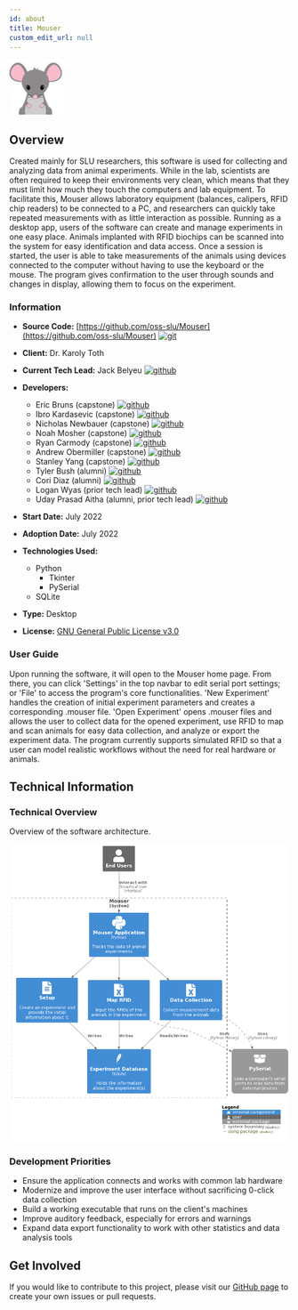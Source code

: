 ```yaml
---
id: about
title: Mouser
custom_edit_url: null
---
```


![Alt](100x100.png)

## Overview

Created mainly for SLU researchers, this software is used for collecting and analyzing data from animal experiments. While in the lab, scientists are often required to keep their environments very clean, which means that they must limit how much they touch the computers and lab equipment. To facilitate this, Mouser allows laboratory equipment (balances, calipers, RFID chip readers) to be connected to a PC, and researchers can quickly take repeated measurements with as little interaction as possible. Running as a desktop app, users of the software can create and manage experiments in one easy place. Animals implanted with RFID biochips can be scanned into the system for easy identification and data access. Once a session is started, the user is able to take measurements of the animals using devices connected to the computer without having to use the keyboard or the mouse. The program gives confirmation to the user through sounds and changes in display, allowing them to focus on the experiment.

### Information

- **Source Code:** [https://github.com/oss-slu/Mouser](https://github.com/oss-slu/Mouser) [<img src="/img/git-alt.svg" alt="git" width="25" height="25" />](https://github.com/oss-slu/Mouser)
- **Client:** Dr. Karoly Toth
- **Current Tech Lead:** Jack Belyeu [<img src="/img/github.svg" alt="github" width="25" height="25" />](https://github.com/jackbelyeu)
- **Developers:**
  - Eric Bruns (capstone) [<img src="/img/github.svg" alt="github" width="25" height="25" />](http://github.com/Ebruns4)
  - Ibro Kardasevic (capstone) [<img src="/img/github.svg" alt="github" width="25" height="25" />](https://github.com/ikardasevic)
  - Nicholas Newbauer (capstone) [<img src="/img/github.svg" alt="github" width="25" height="25" />](https://github.com/NNewbauer)
  - Noah Mosher (capstone) [<img src="/img/github.svg" alt="github" width="25" height="25" />](https://github.com/moshernoah)
  - Ryan Carmody (capstone) [<img src="/img/github.svg" alt="github" width="25" height="25" />](https://github.com/rc10283)
  - Andrew Obermiller (capstone) [<img src="/img/github.svg" alt="github" width="25" height="25" />](https://github.com/aobermiller)
  - Stanley Yang (capstone) [<img src="/img/github.svg" alt="github" width="25" height="25" />](https://github.com/stanleyyang2001)
  - Tyler Bush (alumni) [<img src="/img/github.svg" alt="github" width="25" height="25" />](https://github.com/tbush03)
  - Cori Diaz (alumni) [<img src="/img/github.svg" alt="github" width="25" height="25" />](https://github.com/coridiaz)
  - Logan Wyas (prior tech lead) [<img src="/img/github.svg" alt="github" width="25" height="25" />](https://github.com/loganwyas)
  - Uday Prasad Aitha (alumni, prior tech lead) [<img src="/img/github.svg" alt="github" width="25" height="25" />](https://github.com/aithaprasad)

- **Start Date:** July 2022
- **Adoption Date:** July 2022
- **Technologies Used:**
  - Python
    - Tkinter
    - PySerial
  - SQLite
- **Type:** Desktop
- **License:** [GNU General Public License v3.0](https://opensource.org/license/gpl-3-0/)

### User Guide

Upon running the software, it will open to the Mouser home page. From there, you can click 'Settings' in the top navbar to edit serial port settings; or 'File' to access the program's core functionalities. 'New Experiment' handles the creation of initial experiment parameters and creates a corresponding .mouser file. 'Open Experiment' opens .mouser files and allows the user to collect data for the opened experiment, use RFID to map and scan animals for easy data collection, and analyze or export the experiment data. The program currently supports simulated RFID so that a user can model realistic workflows without the need for real hardware or animals.

## Technical Information

### Technical Overview

Overview of the software architecture.

![Software Architecture](architecture.png)

### Development Priorities

- Ensure the application connects and works with common lab hardware
- Modernize and improve the user interface without sacrificing 0-click data collection
- Build a working executable that runs on the client's machines
- Improve auditory feedback, especially for errors and warnings
- Expand data export functionality to work with other statistics and data analysis tools

## Get Involved

If you would like to contribute to this project, please visit our [GitHub page](https://github.com/oss-slu/Mouser) to create your own issues or pull requests.

